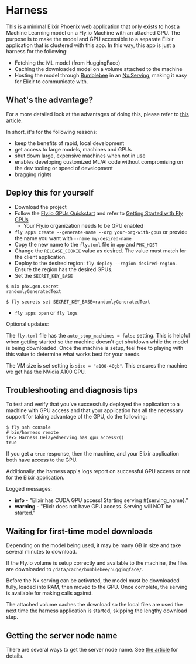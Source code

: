 # Harness

This is a minimal Elixir Phoenix web application that only exists to host a Machine Learning model on a Fly.io Machine with an attached GPU. The purpose is to make the model and GPU accessible to a separate Elixir application that is clustered with this app. In this way, this app is just a harness for the following:

- Fetching the ML model (from HuggingFace)
- Caching the downloaded model on a volume attached to the machine
- Hosting the model through [Bumblebee](https://github.com/elixir-nx/bumblebee) in an [Nx.Serving](https://hexdocs.pm/nx/Nx.Serving.html), making it easy for Elixir to communicate with.

## What's the advantage?

For a more detailed look at the advantages of doing this, please refer to [this article](!!!!).

In short, it's for the following reasons:

- keep the benefits of rapid, local development
- get access to large models, machines and GPUs
- shut down large, expensive machines when not in use
- enables developing customized ML/AI code without compromising on the dev tooling or speed of development
- bragging rights

## Deploy this for yourself

- Download the project
- Follow the [Fly.io GPUs Quickstart](https://fly.io/docs/gpus/gpu-quickstart/) and refer to [Getting Started with Fly GPUs](https://fly.io/docs/gpus/getting-started-gpus/)
  - Your Fly.io organization needs to be GPU enabled
- `fly apps create --generate-name --org your-org-with-gpus` or provide the name you want with `--name my-desired-name`
- Copy the new name to the `fly.toml` file in `app` and `PHX_HOST`
- Change the `RELEASE_COOKIE` value as desired. The value must match for the client application.
- Deploy to the desired region: `fly deploy --region desired-region`. Ensure the region has the desired GPUs.
- Set the `SECRET_KEY_BASE`
```
$ mix phx.gen.secret
randomlyGeneratedText

$ fly secrets set SECRET_KEY_BASE=randomlyGeneratedText
```
- `fly apps open` or `fly logs`

Optional updates:

The `fly.toml` file has the `auto_stop_machines = false` setting. This is helpful when getting started so the machine doesn't get shutdown while the model is being downloaded. Once the machine is setup, feel free to playing with this value to determine what works best for your needs.

The VM size is set setting is `size = "a100-40gb"`. This ensures the machine we get has the NVidia A100 GPU.


## Troubleshooting and diagnosis tips

To test and verify that you've successfully deployed the application to a
machine with GPU access and that your application has all the necessary support
for taking advantage of the GPU, do the following:

```
$ fly ssh console
# bin/harness remote
iex> Harness.DelayedServing.has_gpu_access?()
true
```

If you get a `true` response, then the machine, and your Elixir application both
have access to the GPU.

Additionally, the harness app's logs report on successful GPU access or not for
the Elixir application.

Logged messages:
- **info** - "Elixir has CUDA GPU access! Starting serving #{serving_name}."
- **warning** - "Elixir does not have GPU access. Serving will NOT be started."

## Waiting for first-time model downloads

Depending on the model being used, it may be many GB in size and take
several minutes to download.

If the Fly.io volume is setup correctly and available to the machine, the files
are downloaded to `/data/cache/bumblebee/huggingface/`.

Before the Nx serving can be activated, the model must be downloaded fully, loaded
into RAM, then moved to the GPU. Once complete, the serving is available for
making calls against.

The attached volume caches the download so the local files are used the next
time the harness application is started, skipping the lengthy download step.

## Getting the server node name

There are several ways to get the server node name. See [the article](with-link-to-part) for details.
